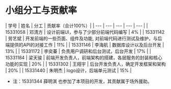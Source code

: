 # 小组分工与贡献率

| 学号 | 姓名 | 分工 | 贡献率（合计100%）|
| --- | --- | --- | --- | --- |
| 15331058 | 邓清方 | 设计前端UI，参与了少部分前端代码编写 | 4% |
| 15331142 | 劳艺斌 | 开发前端的一些页面、组件及功能, 对前端代码进行测试及维护，与后端提供的API的对接工作 | 11% |
| 15331146 | 李海航 | 数据库设计以及后台开发 | 13% |
| 15331172 | 李奕蓁 | 负责用户调研和后台测试，后台开发 | 17% |
| 15331184 | 梁天骏 | 前端开发负责人，前端架构的搭建，各层服务的封装和核心功能的实现 | 20% |
| 15331302 | 王翔宇 | 后台开发负责人，确定开发框架和架构 | 20% |
| 15331440 | 朱明杰 | logo设计，后端单元测试 | 15% |

* 注：15331344 薛明淇 也参加了本项目的开发，其贡献属于场外援助。